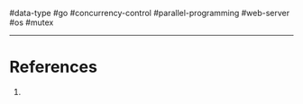 #data-type #go #concurrency-control #parallel-programming #web-server #os #mutex 


---
# References
1. 